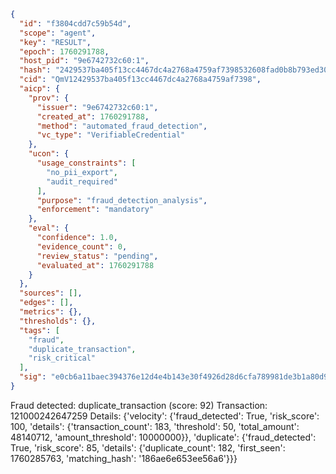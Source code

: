 ```json
{
  "id": "f3804cdd7c59b54d",
  "scope": "agent",
  "key": "RESULT",
  "epoch": 1760291788,
  "host_pid": "9e6742732c60:1",
  "hash": "2429537ba405f13cc4467dc4a2768a4759af7398532608fad0b8b793ed30e5ee",
  "cid": "QmV12429537ba405f13cc4467dc4a2768a4759af7398",
  "aicp": {
    "prov": {
      "issuer": "9e6742732c60:1",
      "created_at": 1760291788,
      "method": "automated_fraud_detection",
      "vc_type": "VerifiableCredential"
    },
    "ucon": {
      "usage_constraints": [
        "no_pii_export",
        "audit_required"
      ],
      "purpose": "fraud_detection_analysis",
      "enforcement": "mandatory"
    },
    "eval": {
      "confidence": 1.0,
      "evidence_count": 0,
      "review_status": "pending",
      "evaluated_at": 1760291788
    }
  },
  "sources": [],
  "edges": [],
  "metrics": {},
  "thresholds": {},
  "tags": [
    "fraud",
    "duplicate_transaction",
    "risk_critical"
  ],
  "sig": "e0cb6a11baec394376e12d4e4b143e30f4926d28d6cfa789981de3b1a80d9243"
}
```

Fraud detected: duplicate_transaction (score: 92)
Transaction: 121000242647259
Details: {'velocity': {'fraud_detected': True, 'risk_score': 100, 'details': {'transaction_count': 183, 'threshold': 50, 'total_amount': 48140712, 'amount_threshold': 10000000}}, 'duplicate': {'fraud_detected': True, 'risk_score': 85, 'details': {'duplicate_count': 182, 'first_seen': 1760285763, 'matching_hash': '186ae6e653ee56a6'}}}